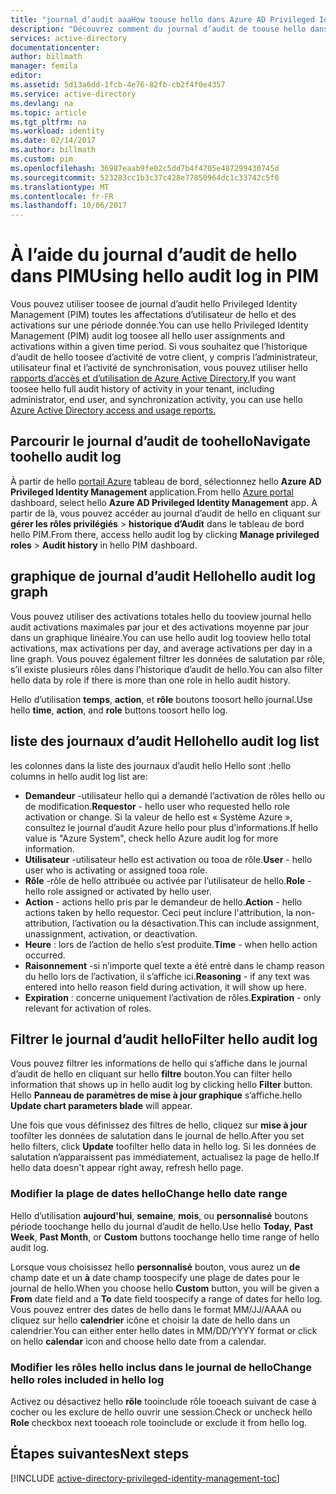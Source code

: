 ```yaml
---
title: "journal d’audit aaaHow toouse hello dans Azure AD Privileged Identity Management | Documents Microsoft"
description: "Découvrez comment du journal d’audit de toouse hello dans l’extension d’Azure Privileged Identity Management hello."
services: active-directory
documentationcenter: 
author: billmath
manager: femila
editor: 
ms.assetid: 5d13a6dd-1fcb-4e76-82fb-cb2f4f0e4357
ms.service: active-directory
ms.devlang: na
ms.topic: article
ms.tgt_pltfrm: na
ms.workload: identity
ms.date: 02/14/2017
ms.author: billmath
ms.custom: pim
ms.openlocfilehash: 36987eaab9fe02c5dd7b4f4705e487299430745d
ms.sourcegitcommit: 523283cc1b3c37c428e77850964dc1c33742c5f0
ms.translationtype: MT
ms.contentlocale: fr-FR
ms.lasthandoff: 10/06/2017
---
```

# <a name="using-hello-audit-log-in-pim"></a><span data-ttu-id="9e537-103">À l’aide du journal d’audit de hello dans PIM</span><span class="sxs-lookup"><span data-stu-id="9e537-103">Using hello audit log in PIM</span></span>
<span data-ttu-id="9e537-104">Vous pouvez utiliser toosee de journal d’audit hello Privileged Identity Management (PIM) toutes les affectations d’utilisateur de hello et des activations sur une période donnée.</span><span class="sxs-lookup"><span data-stu-id="9e537-104">You can use hello Privileged Identity Management (PIM) audit log toosee all hello user assignments and activations within a given time period.</span></span> <span data-ttu-id="9e537-105">Si vous souhaitez que l’historique d’audit de hello toosee d’activité de votre client, y compris l’administrateur, utilisateur final et l’activité de synchronisation, vous pouvez utiliser hello [rapports d’accès et d’utilisation de Azure Active Directory.](active-directory-view-access-usage-reports.md)</span><span class="sxs-lookup"><span data-stu-id="9e537-105">If you want toosee hello full audit history of activity in your tenant, including administrator, end user, and synchronization activity, you can use hello [Azure Active Directory access and usage reports.](active-directory-view-access-usage-reports.md)</span></span>

## <a name="navigate-toohello-audit-log"></a><span data-ttu-id="9e537-106">Parcourir le journal d’audit de toohello</span><span class="sxs-lookup"><span data-stu-id="9e537-106">Navigate toohello audit log</span></span>
<span data-ttu-id="9e537-107">À partir de hello [portail Azure](https://portal.azure.com) tableau de bord, sélectionnez hello **Azure AD Privileged Identity Management** application.</span><span class="sxs-lookup"><span data-stu-id="9e537-107">From hello [Azure portal](https://portal.azure.com) dashboard, select hello **Azure AD Privileged Identity Management** app.</span></span> <span data-ttu-id="9e537-108">À partir de là, vous pouvez accéder au journal d’audit de hello en cliquant sur **gérer les rôles privilégiés** > **historique d’Audit** dans le tableau de bord hello PIM.</span><span class="sxs-lookup"><span data-stu-id="9e537-108">From there, access hello audit log by clicking **Manage privileged roles** > **Audit history** in hello PIM dashboard.</span></span>

## <a name="hello-audit-log-graph"></a><span data-ttu-id="9e537-109">graphique de journal d’audit Hello</span><span class="sxs-lookup"><span data-stu-id="9e537-109">hello audit log graph</span></span>
<span data-ttu-id="9e537-110">Vous pouvez utiliser des activations totales hello du tooview journal hello audit activations maximales par jour et des activations moyenne par jour dans un graphique linéaire.</span><span class="sxs-lookup"><span data-stu-id="9e537-110">You can use hello audit log tooview hello total activations, max activations per day, and average activations per day in a line graph.</span></span>  <span data-ttu-id="9e537-111">Vous pouvez également filtrer les données de salutation par rôle, s’il existe plusieurs rôles dans l’historique d’audit de hello.</span><span class="sxs-lookup"><span data-stu-id="9e537-111">You can also filter hello data by role if there is more than one role in hello audit history.</span></span>

<span data-ttu-id="9e537-112">Hello d’utilisation **temps**, **action**, et **rôle** boutons toosort hello journal.</span><span class="sxs-lookup"><span data-stu-id="9e537-112">Use hello **time**, **action**, and **role** buttons toosort hello log.</span></span>

## <a name="hello-audit-log-list"></a><span data-ttu-id="9e537-113">liste des journaux d’audit Hello</span><span class="sxs-lookup"><span data-stu-id="9e537-113">hello audit log list</span></span>
<span data-ttu-id="9e537-114">les colonnes dans la liste des journaux d’audit hello Hello sont :</span><span class="sxs-lookup"><span data-stu-id="9e537-114">hello columns in hello audit log list are:</span></span>

* <span data-ttu-id="9e537-115">**Demandeur** -utilisateur hello qui a demandé l’activation de rôles hello ou de modification.</span><span class="sxs-lookup"><span data-stu-id="9e537-115">**Requestor** - hello user who requested hello role activation or change.</span></span>  <span data-ttu-id="9e537-116">Si la valeur de hello est « Système Azure », consultez le journal d’audit Azure hello pour plus d’informations.</span><span class="sxs-lookup"><span data-stu-id="9e537-116">If hello value is "Azure System", check hello Azure audit log for more information.</span></span>
* <span data-ttu-id="9e537-117">**Utilisateur** -utilisateur hello est activation ou tooa de rôle.</span><span class="sxs-lookup"><span data-stu-id="9e537-117">**User** - hello user who is activating or assigned tooa role.</span></span>
* <span data-ttu-id="9e537-118">**Rôle** -rôle de hello attribuée ou activée par l’utilisateur de hello.</span><span class="sxs-lookup"><span data-stu-id="9e537-118">**Role** - hello role assigned or activated by hello user.</span></span>
* <span data-ttu-id="9e537-119">**Action** - actions hello pris par le demandeur de hello.</span><span class="sxs-lookup"><span data-stu-id="9e537-119">**Action** - hello actions taken by hello requestor.</span></span> <span data-ttu-id="9e537-120">Ceci peut inclure l'attribution, la non-attribution, l’activation ou la désactivation.</span><span class="sxs-lookup"><span data-stu-id="9e537-120">This can include assignment, unassignment, activation, or deactivation.</span></span>
* <span data-ttu-id="9e537-121">**Heure** : lors de l’action de hello s’est produite.</span><span class="sxs-lookup"><span data-stu-id="9e537-121">**Time** - when hello action occurred.</span></span>
* <span data-ttu-id="9e537-122">**Raisonnement** -si n’importe quel texte a été entré dans le champ reason du hello lors de l’activation, il s’affiche ici.</span><span class="sxs-lookup"><span data-stu-id="9e537-122">**Reasoning** - if any text was entered into hello reason field during activation, it will show up here.</span></span>
* <span data-ttu-id="9e537-123">**Expiration** : concerne uniquement l’activation de rôles.</span><span class="sxs-lookup"><span data-stu-id="9e537-123">**Expiration** - only relevant for activation of roles.</span></span>

## <a name="filter-hello-audit-log"></a><span data-ttu-id="9e537-124">Filtrer le journal d’audit hello</span><span class="sxs-lookup"><span data-stu-id="9e537-124">Filter hello audit log</span></span>
<span data-ttu-id="9e537-125">Vous pouvez filtrer les informations de hello qui s’affiche dans le journal d’audit de hello en cliquant sur hello **filtre** bouton.</span><span class="sxs-lookup"><span data-stu-id="9e537-125">You can filter hello information that shows up in hello audit log by clicking hello **Filter** button.</span></span>  <span data-ttu-id="9e537-126">Hello **Panneau de paramètres de mise à jour graphique** s’affiche.</span><span class="sxs-lookup"><span data-stu-id="9e537-126">hello **Update chart parameters blade** will appear.</span></span>

<span data-ttu-id="9e537-127">Une fois que vous définissez des filtres de hello, cliquez sur **mise à jour** toofilter les données de salutation dans le journal de hello.</span><span class="sxs-lookup"><span data-stu-id="9e537-127">After you set hello filters, click **Update** toofilter hello data in hello log.</span></span>  <span data-ttu-id="9e537-128">Si les données de salutation n’apparaissent pas immédiatement, actualisez la page de hello.</span><span class="sxs-lookup"><span data-stu-id="9e537-128">If hello data doesn't appear right away, refresh hello page.</span></span>

### <a name="change-hello-date-range"></a><span data-ttu-id="9e537-129">Modifier la plage de dates hello</span><span class="sxs-lookup"><span data-stu-id="9e537-129">Change hello date range</span></span>
<span data-ttu-id="9e537-130">Hello d’utilisation **aujourd'hui**, **semaine**, **mois**, ou **personnalisé** boutons période toochange hello du journal d’audit de hello.</span><span class="sxs-lookup"><span data-stu-id="9e537-130">Use hello **Today**, **Past Week**, **Past Month**, or **Custom** buttons toochange hello time range of hello audit log.</span></span>

<span data-ttu-id="9e537-131">Lorsque vous choisissez hello **personnalisé** bouton, vous aurez un **de** champ date et un **à** date champ toospecify une plage de dates pour le journal de hello.</span><span class="sxs-lookup"><span data-stu-id="9e537-131">When you choose hello **Custom** button, you will be given a **From** date field and a **To** date field toospecify a range of dates for hello log.</span></span>  <span data-ttu-id="9e537-132">Vous pouvez entrer des dates de hello dans le format MM/JJ/AAAA ou cliquez sur hello **calendrier** icône et choisir la date de hello dans un calendrier.</span><span class="sxs-lookup"><span data-stu-id="9e537-132">You can either enter hello dates in MM/DD/YYYY format or click on hello **calendar** icon and choose hello date from a calendar.</span></span>

### <a name="change-hello-roles-included-in-hello-log"></a><span data-ttu-id="9e537-133">Modifier les rôles hello inclus dans le journal de hello</span><span class="sxs-lookup"><span data-stu-id="9e537-133">Change hello roles included in hello log</span></span>
<span data-ttu-id="9e537-134">Activez ou désactivez hello **rôle** tooinclude rôle tooeach suivant de case à cocher ou les exclure de hello ouvrir une session.</span><span class="sxs-lookup"><span data-stu-id="9e537-134">Check or uncheck hello **Role** checkbox next tooeach role tooinclude or exclude it from hello log.</span></span>

<!--Every topic should have next steps and links toohello next logical set of content tookeep hello customer engaged-->
## <a name="next-steps"></a><span data-ttu-id="9e537-135">Étapes suivantes</span><span class="sxs-lookup"><span data-stu-id="9e537-135">Next steps</span></span>
[!INCLUDE [active-directory-privileged-identity-management-toc](../../includes/active-directory-privileged-identity-management-toc.md)]

